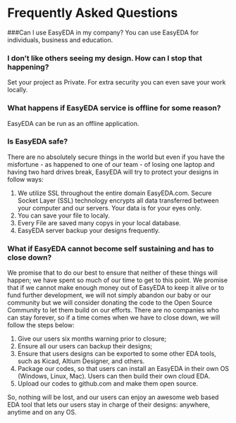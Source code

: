
# Frequently Asked Questions


###Can I use EasyEDA in my company?
You can use EasyEDA for individuals, business and education.

### I don’t like others seeing my design. How can I stop that happening?
 Set your project as Private. For extra security you can even save your work locally.

### What happens if EasyEDA service is offline for some reason?
EasyEDA can be run as an offline application.

### Is EasyEDA safe?
There are no absolutely secure things in the world but even if you have the misfortune - as happened to one of our team - of losing one laptop and having two hard drives break, 
EasyEDA will try to protect your designs in follow ways:
1. We utilize SSL throughout the entire domain EasyEDA.com. Secure Socket Layer (SSL) technology encrypts all data transferred between your computer and our servers. Your data is for your eyes only.
2. You can save your file to localy.
3. Every File are saved many copys in your local database. 
4. EasyEDA server backup your designs frequently.

### What if EasyEDA cannot become self sustaining and has to close down?

We promise that to do our best to ensure that neither of these things will happen; we have spent so much of our time to get to this point. We promise that if we cannot make enough money out of EasyEDA to keep it alive or to fund further development, we will not simply abandon our baby or our community but we will consider donating the code to the Open Source Community to let them build on our efforts. There are no companies who can stay forever, so if a time comes when we have to close down,  we will follow the steps below:

1. Give our users six months warning prior to closure;
2. Ensure all our users can backup their designs;
3. Ensure that users designs can be exported to some other EDA tools, such as Kicad, Altium Designer, and others.
4. Package our codes, so that users can install an EasyEDA in their own OS (Windows, Linux, Mac). Users can then build their own cloud EDA.
5. Upload our codes to github.com and make them open source.

So, nothing will be lost, and our users can enjoy an awesome web based EDA tool that lets our users stay in charge of their designs: anywhere, anytime and on any OS.
